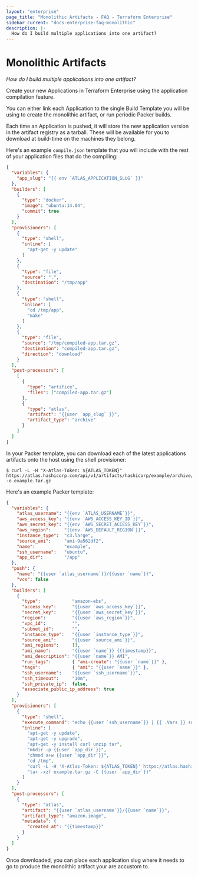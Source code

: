 ```yaml
---
layout: "enterprise"
page_title: "Monolithic Artifacts - FAQ - Terraform Enterprise"
sidebar_current: "docs-enterprise-faq-monolithic"
description: |-
  How do I build multiple applications into one artifact?
---
```


# Monolithic Artifacts

*How do I build multiple applications into one artifact?*

Create your new Applications in Terraform Enterprise using the application
compilation feature.

You can either link each Application to the single Build Template you will be
using to create the monolithic artifact, or run periodic Packer builds.

Each time an Application is pushed, it will store the new application version in
the artifact registry as a tarball. These will be available for you to download
at build-time on the machines they belong.

Here's an example `compile.json` template that you will include with the rest of
your application files that do the compiling:


```json
{
  "variables": {
    "app_slug": "{{ env `ATLAS_APPLICATION_SLUG` }}"
  },
  "builders": [
    {
      "type": "docker",
      "image": "ubuntu:14.04",
      "commit": true
    }
  ],
  "provisioners": [
    {
      "type": "shell",
      "inline": [
        "apt-get -y update"
      ]
    },
    {
      "type": "file",
      "source": ".",
      "destination": "/tmp/app"
    },
    {
      "type": "shell",
      "inline": [
        "cd /tmp/app",
        "make"
      ]
    },
    {
      "type": "file",
      "source": "/tmp/compiled-app.tar.gz",
      "destination": "compiled-app.tar.gz",
      "direction": "download"
    }
  ],
  "post-processors": [
    [
      {
        "type": "artifice",
        "files": ["compiled-app.tar.gz"]
      },
      {
        "type": "atlas",
        "artifact": "{{user `app_slug` }}",
        "artifact_type": "archive"
      }
    ]
  ]
}
```

In your Packer template, you can download each of the latest applications
artifacts onto the host using the shell provisioner:


```text
$ curl -L -H "X-Atlas-Token: ${ATLAS_TOKEN}" https://atlas.hashicorp.com/api/v1/artifacts/hashicorp/example/archive/latest/file -o example.tar.gz
```

Here's an example Packer template:

```json
{
  "variables": {
    "atlas_username": "{{env `ATLAS_USERNAME`}}",
    "aws_access_key": "{{env `AWS_ACCESS_KEY_ID`}}",
    "aws_secret_key": "{{env `AWS_SECRET_ACCESS_KEY`}}",
    "aws_region":     "{{env `AWS_DEFAULT_REGION`}}",
    "instance_type":  "c3.large",
    "source_ami":     "ami-9a562df2",
    "name":           "example",
    "ssh_username":   "ubuntu",
    "app_dir":        "/app"
  },
  "push": {
    "name": "{{user `atlas_username`}}/{{user `name`}}",
    "vcs": false
  },
  "builders": [
    {
      "type":            "amazon-ebs",
      "access_key":      "{{user `aws_access_key`}}",
      "secret_key":      "{{user `aws_secret_key`}}",
      "region":          "{{user `aws_region`}}",
      "vpc_id":          "",
      "subnet_id":       "",
      "instance_type":   "{{user `instance_type`}}",
      "source_ami":      "{{user `source_ami`}}",
      "ami_regions":     [],
      "ami_name":        "{{user `name`}} {{timestamp}}",
      "ami_description": "{{user `name`}} AMI",
      "run_tags":        { "ami-create": "{{user `name`}}" },
      "tags":            { "ami": "{{user `name`}}" },
      "ssh_username":    "{{user `ssh_username`}}",
      "ssh_timeout":     "10m",
      "ssh_private_ip":  false,
      "associate_public_ip_address": true
    }
  ],
  "provisioners": [
    {
      "type": "shell",
      "execute_command": "echo {{user `ssh_username`}} | {{ .Vars }} sudo -E -S sh '{{ .Path }}'",
      "inline": [
        "apt-get -y update",
        "apt-get -y upgrade",
        "apt-get -y install curl unzip tar",
        "mkdir -p {{user `app_dir`}}",
        "chmod a+w {{user `app_dir`}}",
        "cd /tmp",
        "curl -L -H 'X-Atlas-Token: ${ATLAS_TOKEN}' https://atlas.hashicorp.com/api/v1/artifacts/{{user `atlas_username`}}/{{user `name`}}/archive/latest/file -o example.tar.gz",
        "tar -xzf example.tar.gz -C {{user `app_dir`}}"
      ]
    }
  ],
  "post-processors": [
    {
      "type": "atlas",
      "artifact": "{{user `atlas_username`}}/{{user `name`}}",
      "artifact_type": "amazon.image",
      "metadata": {
        "created_at": "{{timestamp}}"
      }
    }
  ]
}
```

Once downloaded, you can place each application slug where it needs to go to
produce the monolithic artifact your are accustom to.
